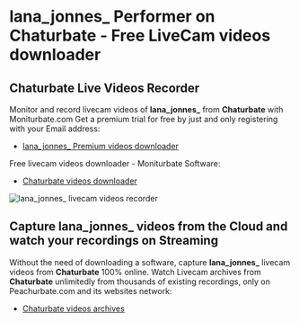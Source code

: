 # lana_jonnes_ Performer on Chaturbate - Free LiveCam videos downloader

## Chaturbate Live Videos Recorder

Monitor and record livecam videos of **lana_jonnes_** from **Chaturbate** with Moniturbate.com
Get a premium trial for free by just and only registering with your Email address:
* [lana_jonnes_ Premium videos downloader](https://moniturbate.com/request-demo-licence-key.html)

Free livecam videos downloader - Moniturbate Software:
* [Chaturbate videos downloader](https://moniturbate.com/moniturbate-download-software.html)

![lana_jonnes_ livecam videos recorder](https://peachurnet.com/templates/moniturbate-software.png)


## Capture lana_jonnes_ videos from the Cloud and watch your recordings on Streaming

Without the need of downloading a software, capture **lana_jonnes_** livecam videos from **Chaturbate** 100% online.
Watch Livecam archives from **Chaturbate** unlimitedly from thousands of existing recordings, only on Peachurbate.com and its websites network:
* [Chaturbate videos archives](https://peachurnet.com/)